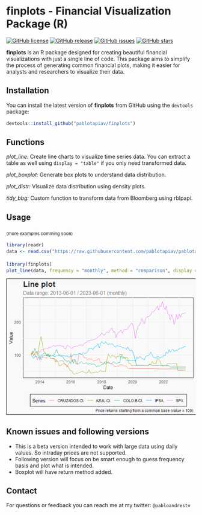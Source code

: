 # finplots - Financial Visualization Package (R)

[![GitHub license](https://img.shields.io/github/license/your-username/finplots.svg)](https://github.com/your-username/finplots/blob/master/LICENSE)
[![GitHub release](https://img.shields.io/github/release/your-username/finplots.svg)](https://github.com/your-username/finplots/releases)
[![GitHub issues](https://img.shields.io/github/issues/your-username/finplots.svg)](https://github.com/your-username/finplots/issues)
[![GitHub stars](https://img.shields.io/github/stars/your-username/finplots.svg)](https://github.com/your-username/finplots/stargazers)

**finplots** is an R package designed for creating beautiful financial visualizations with just a single line of code. This package aims to simplify the process of generating common financial plots, making it easier for analysts and researchers to visualize their data.

## Installation

You can install the latest version of **finplots** from GitHub using the `devtools` package:

~~~r
devtools::install_github("pablotapiav/finplots")
~~~


## Functions

*plot_line:* Create line charts to visualize time series data. You can extract a table as well using `display = "table"` if you only need transformed data.

*plot_boxplot:* Generate box plots to understand data distribution.

*plot_distr:* Visualize data distribution using density plots.

*tidy_bbg:* Custom function to transform data from Bloomberg using rblpapi.


## Usage
<sub>(more examples comming soon)</sub>
~~~r
library(readr)
data <- read.csv("https://raw.githubusercontent.com/pablotapiav/pablotapiav.github.io/master/raw_sample.csv")

library(finplots)
plot_line(data, frequency = "monthly", method = "comparison", display = "plot")
~~~

![Plot line example](https://raw.githubusercontent.com/pablotapiav/finplots/website/plotline600.png)

## Known issues and following versions
* This is a beta version intended to work with large data using daily values. So intraday prices are not supported.
* Following version will focus on be smart enough to guess frequency basis and plot what is intended.
* Boxplot will have return method added.


## Contact

For questions or feedback you can reach me at my twitter: `@pabloandrestv`

